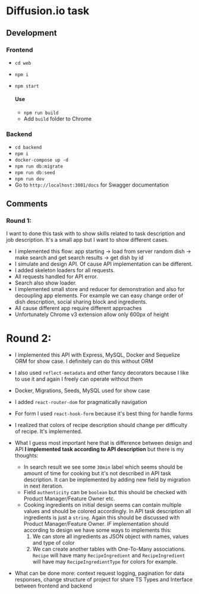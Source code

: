 # Diffusion.io task

## Development
### Frontend
* `cd web`
* `npm i`
* `npm start`

    #### Use
  * `npm run build`
  * Add `build` folder to Chrome

### Backend
* `cd backend`
* `npm i`
* `docker-compose up -d`
* `npm run db:migrate`
* `npm run db:seed`
* `npm run dev`
* Go to `http://localhost:3001/docs` for Swagger documentation

## Comments
### Round 1:

I want to done this task with to show skills related to task description and job description.
It's a small app but I want to show different cases.

* I implemented this flow: app starting -> load from server random dish -> make search and get search results -> get dish by id
* I simulate and design API. Of cause API implementation can be different.
* I added skeleton loaders for all requests.
* All requests handled for API error.
* Search also show loader.
* I implemented small store and reducer for demonstration and also for decoupling app elements. For example we can easy change order of dish description, social sharing block and ingredients. 
* All cause different app require different approaches
* Unfortunately Chrome v3 extension allow only 600px of height 

# Round 2:
* I implemented this API with Express, MySQL, Docker and Sequelize ORM for show case. I definitely can do this without ORM
* I also used `reflect-metadata` and other fancy decorators because I like to use it and again I freely can operate without them
* Docker, Migrations, Seeds, MySQL used for show case
* I added `react-router-dom` for pragmatically navigation
* For form I used `react-hook-form` because it's best thing for handle forms
* I realized that colors of recipe description should change per difficulty of recipe. It's implemented.
* What I guess most important here that is difference between design and API **I implemented task according to API description** but there is my thoughts:
  * In search result we see some `30min` label which seems should be amount of time for cooking but it's not described in API task description. It can be implemented by adding new field by migration in next iteration.
  * Field `authenticity` can be `boolean` but this should be checked with Product Manager/Feature Owner etc.
  * Cooking ingredients on initial design seems can contain multiple values and should be colored accordingly. In API task description all ingredients is just a `string`. Again this should be discussed with Product Manager/Feature Owner. *IF* implementation should according to design we have some ways to implements this: 
    1. We can store all ingredients as JSON object with names, values and type of color
    2. We can create another tables with One-To-Many associations. `Recipe` will have many `RecipeIngredient` and `RecipeIngredient` will have may `RecipeIngredientType` for colors for example.

* What can be done more: context request logging, pagination for data responses, change structure of project for share TS Types and Interface between frontend and backend
